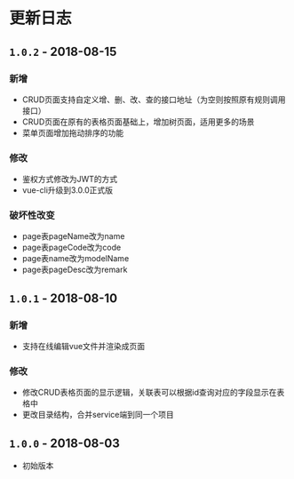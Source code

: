 # 更新日志

## `1.0.2` - 2018-08-15

### 新增

* CRUD页面支持自定义增、删、改、查的接口地址（为空则按照原有规则调用接口）
* CRUD页面在原有的表格页面基础上，增加树页面，适用更多的场景
* 菜单页面增加拖动排序的功能

### 修改

* 鉴权方式修改为JWT的方式
* vue-cli升级到3.0.0正式版

### 破坏性改变

* page表pageName改为name
* page表pageCode改为code
* page表name改为modelName
* page表pageDesc改为remark

## `1.0.1` - 2018-08-10

### 新增

* 支持在线编辑vue文件并渲染成页面

### 修改

* 修改CRUD表格页面的显示逻辑，关联表可以根据id查询对应的字段显示在表格中
* 更改目录结构，合并service端到同一个项目

## `1.0.0` - 2018-08-03

* 初始版本



